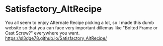 # Satisfactory_AltRecipe

You all seem to enjoy Alternate Recipe picking a lot, so I made this dumb website so that you can face very important dillemas like "Bolted Frame or Cast Screw?" everywhere you want.
https://sl3dge78.github.io/Satisfactory_AltRecipe/
